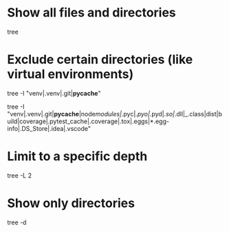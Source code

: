# Show all files and directories

tree

# Exclude certain directories (like virtual environments)

tree -I "venv|.venv|.git|**pycache**"

tree -I "venv|.venv|.git|**pycache**|node*modules|*.pyc|_.pyo|_.pyd|_.so|_.dll|\_.class|dist|build|coverage|.pytest_cache|.coverage|.tox|.eggs|\*.egg-info|.DS_Store|.idea|.vscode"

# Limit to a specific depth

tree -L 2

# Show only directories

tree -d
